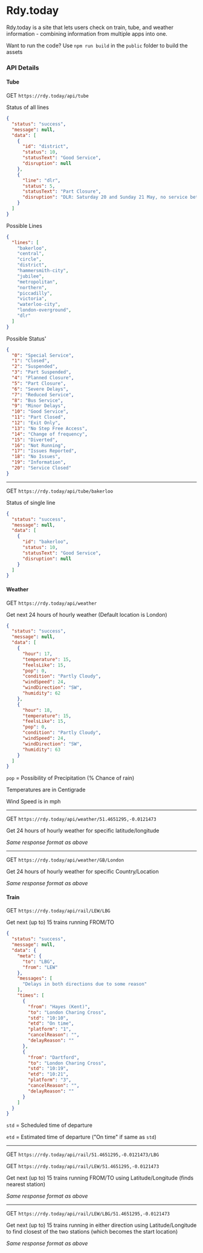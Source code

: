 # Rdy.today

Rdy.today is a site that lets users check on train, tube, and weather information - combining information from multiple apps into one.

Want to run the code? Use `npm run build` in the `public` folder to build the assets

### API Details

#### Tube

GET `https://rdy.today/api/tube`

Status of all lines

```json
{
  "status": "success",
  "message": null,
  "data": [
    {
      "id": "district",
      "status": 10,
      "statusText": "Good Service",
      "disruption": null
    },
    {
      "line": "dlr",
      "status": 5,
      "statusText": "Part Closure",
      "disruption": "DLR: Saturday 20 and Sunday 21 May, no service between Stratford and Poplar due to improvement and maintenance work. Please use local buses as no replacement bus service will be operating."
    }
  ]
}
```

Possible Lines

```json
{
  "lines": [
    "bakerloo",
    "central",
    "circle",
    "district",
    "hammersmith-city",
    "jubilee",
    "metropolitan",
    "northern",
    "piccadilly",
    "victoria",
    "waterloo-city",
    "london-overground",
    "dlr"
  ]
}
```

Possible Status'

```json
{
  "0": "Special Service",
  "1": "Closed",
  "2": "Suspended",
  "3": "Part Suspended",
  "4": "Planned Closure",
  "5": "Part Closure",
  "6": "Severe Delays",
  "7": "Reduced Service",
  "8": "Bus Service",
  "9": "Minor Delays",
  "10": "Good Service",
  "11": "Part Closed",
  "12": "Exit Only",
  "13": "No Step Free Access",
  "14": "Change of frequency",
  "15": "Diverted",
  "16": "Not Running",
  "17": "Issues Reported",
  "18": "No Issues",
  "19": "Information",
  "20": "Service Closed"
}
```

------

GET `https://rdy.today/api/tube/bakerloo`

Status of single line

```json
{
  "status": "success",
  "message": null,
  "data": [
    {
      "id": "bakerloo",
      "status": 10,
      "statusText": "Good Service",
      "disruption": null
    }
  ]
}
```

#### Weather

GET `https://rdy.today/api/weather`

Get next 24 hours of hourly weather (Default location is London)

```json
{
  "status": "success",
  "message": null,
  "data": [
    {
      "hour": 17,
      "temperature": 15,
      "feelsLike": 15,
      "pop": 0,
      "condition": "Partly Cloudy",
      "windSpeed": 24,
      "windDirection": "SW",
      "humidity": 62
    },
    {
      "hour": 18,
      "temperature": 15,
      "feelsLike": 15,
      "pop": 0,
      "condition": "Partly Cloudy",
      "windSpeed": 24,
      "windDirection": "SW",
      "humidity": 63
    }
  ]
}
```

`pop` = Possibility of Precipitation (% Chance of rain)

Temperatures are in Centigrade

Wind Speed is in mph

------

GET `https://rdy.today/api/weather/51.4651295,-0.0121473`

Get 24 hours of hourly weather for specific latitude/longitude

*Same response format as above*

------

 GET `https://rdy.today/api/weather/GB/London`

Get 24 hours of hourly weather for specific Country/Location

*Same response format as above*

#### Train

GET `https://rdy.today/api/rail/LEW/LBG`

Get next (up to) 15 trains running FROM/TO

```json
{
  "status": "success",
  "message": null,
  "data": {
    "meta": {
      "to": "LBG",
      "from": "LEW"
    },
    "messages": [
      "Delays in both directions due to some reason"
    ],
    "times": [
      {
        "from": "Hayes (Kent)",
        "to": "London Charing Cross",
        "std": "10:10",
        "etd": "On time",
        "platform": "1",
        "cancelReason": "",
        "delayReason": ""
      },
      {
        "from": "Dartford",
        "to": "London Charing Cross",
        "std": "10:19",
        "etd": "10:21",
        "platform": "3",
        "cancelReason": "",
        "delayReason": ""
      }
    ]
  }
}
```

`std` = Scheduled time of departure

`etd` = Estimated time of departure ("On time" if same as `std`)

------

GET `https://rdy.today/api/rail/51.4651295,-0.0121473/LBG`

GET `https://rdy.today/api/rail/LEW/51.4651295,-0.0121473`

Get next (up to) 15 trains running FROM/TO using Latitude/Longitude (finds nearest station)

*Same response format as above*

------

GET `https://rdy.today/api/rail/LEW/LBG/51.4651295,-0.0121473`

Get next (up to) 15 trains running in either direction using Latitude/Longitude to find closest of the two stations (which becomes the start location)

*Same response format as above*